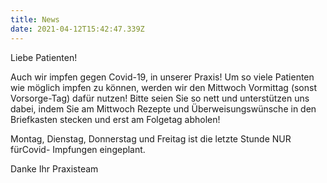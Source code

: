 ```yaml
---
title: News
date: 2021-04-12T15:42:47.339Z
---
```

Liebe Patienten!

Auch wir impfen gegen Covid-19, in unserer Praxis! Um so viele Patienten wie möglich impfen zu können, werden wir den Mittwoch Vormittag (sonst Vorsorge-Tag) dafür nutzen! Bitte seien Sie so nett und unterstützen uns dabei, indem Sie am Mittwoch Rezepte und Überweisungswünsche in den Briefkasten stecken und erst am Folgetag abholen! 

Montag, Dienstag, Donnerstag und Freitag ist die letzte Stunde NUR fürCovid- Impfungen eingeplant. 

Danke Ihr Praxisteam
